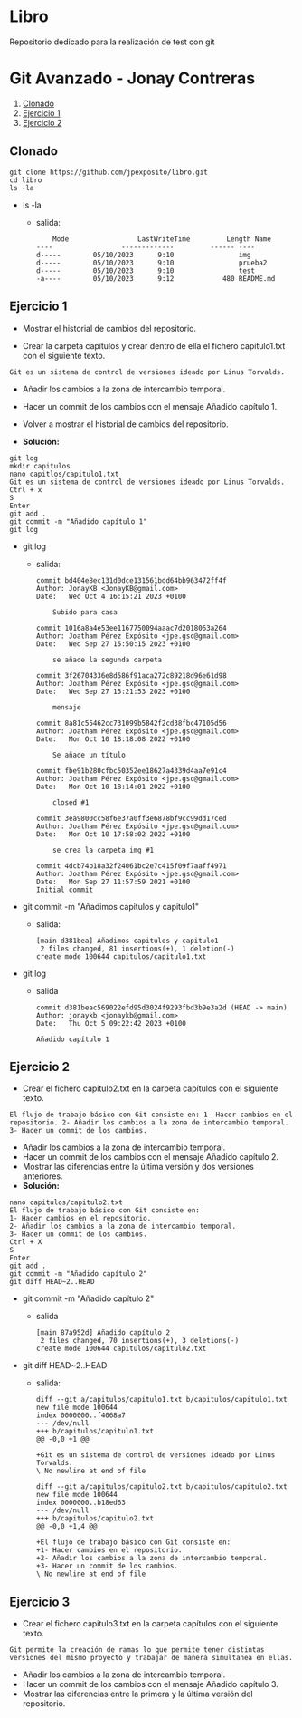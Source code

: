 # Libro
Repositorio dedicado para la realización de test con git
# Git Avanzado - Jonay Contreras

1. [Clonado](#clonado)
2. [Ejercicio 1](#ejercicio-1)
3. [Ejercicio 2](#ejercicio-2)

## Clonado
```code
git clone https://github.com/jpexposito/libro.git
cd libro
ls -la
```
- ls -la
    - salida:

        ```code
            Mode                 LastWriteTime         Length Name
        ----                 -------------         ------ ----
        d-----        05/10/2023      9:10                img
        d-----        05/10/2023      9:10                prueba2
        d-----        05/10/2023      9:10                test
        -a----        05/10/2023      9:12            480 README.md
        ```


## Ejercicio 1
- Mostrar el historial de cambios del repositorio.

- Crear la carpeta capítulos y crear dentro de ella el fichero capitulo1.txt con el siguiente texto.

```code
Git es un sistema de control de versiones ideado por Linus Torvalds.
```
- Añadir los cambios a la zona de intercambio temporal.

- Hacer un commit de los cambios con el mensaje Añadido capítulo 1.

- Volver a mostrar el historial de cambios del repositorio.

- __Solución:__

```code
git log
mkdir capitulos
nano capitlos/capitulo1.txt
Git es un sistema de control de versiones ideado por Linus Torvalds.
Ctrl + x
S
Enter
git add .
git commit -m "Añadido capítulo 1"
git log
```

- git log
    - salida:

        ```code
        commit bd404e8ec131d0dce131561bdd64bb963472ff4f
        Author: JonayKB <JonayKB@gmail.com>
        Date:   Wed Oct 4 16:15:21 2023 +0100

            Subido para casa

        commit 1016a8a4e53ee1167750094aaac7d2018063a264
        Author: Joatham Pérez Expósito <jpe.gsc@gmail.com>
        Date:   Wed Sep 27 15:50:15 2023 +0100

            se añade la segunda carpeta

        commit 3f26704336e8d586f91aca272c89218d96e61d98
        Author: Joatham Pérez Expósito <jpe.gsc@gmail.com>
        Date:   Wed Sep 27 15:21:53 2023 +0100

            mensaje

        commit 8a81c55462cc731099b5842f2cd38fbc47105d56
        Author: Joatham Pérez Expósito <jpe.gsc@gmail.com>
        Date:   Mon Oct 10 18:18:08 2022 +0100

            Se añade un título

        commit fbe91b280cfbc50352ee18627a4339d4aa7e91c4
        Author: Joatham Pérez Expósito <jpe.gsc@gmail.com>
        Date:   Mon Oct 10 18:14:01 2022 +0100

            closed #1

        commit 3ea9800cc58f6e37a0ff3e6878bf9cc99dd17ced
        Author: Joatham Pérez Expósito <jpe.gsc@gmail.com>
        Date:   Mon Oct 10 17:58:02 2022 +0100

            se crea la carpeta img #1

        commit 4dcb74b18a32f24061bc2e7c415f09f7aaff4971
        Author: Joatham Pérez Expósito <jpe.gsc@gmail.com>
        Date:   Mon Sep 27 11:57:59 2021 +0100
        Initial commit
        ```




- git commit -m "Añadimos capitulos y capitulo1"
    - salida:

        ```code
        [main d381bea] Añadimos capitulos y capitulo1
         2 files changed, 81 insertions(+), 1 deletion(-)
        create mode 100644 capitulos/capitulo1.txt
        ```



- git log
    - salida

        ```code
        commit d381beac569022efd95d3024f9293fbd3b9e3a2d (HEAD -> main)
        Author: jonaykb <jonaykb@gmail.com>
        Date:   Thu Oct 5 09:22:42 2023 +0100

        Añadido capítulo 1
        ```



## Ejercicio 2

- Crear el fichero capitulo2.txt en la carpeta capítulos con el siguiente texto.

```code
El flujo de trabajo básico con Git consiste en: 1- Hacer cambios en el 
repositorio. 2- Añadir los cambios a la zona de intercambio temporal. 3- Hacer un commit de los cambios.
```

- Añadir los cambios a la zona de intercambio temporal.
- Hacer un commit de los cambios con el mensaje Añadido capítulo 2.
- Mostrar las diferencias entre la última versión y dos versiones anteriores.
- __Solución:__

```code
nano capitulos/capitulo2.txt
El flujo de trabajo básico con Git consiste en: 
1- Hacer cambios en el repositorio. 
2- Añadir los cambios a la zona de intercambio temporal. 
3- Hacer un commit de los cambios.
Ctrl + X
S
Enter
git add .
git commit -m "Añadido capítulo 2"
git diff HEAD~2..HEAD
```

- git commit -m "Añadido capítulo 2"
    - salida

        ```code
        [main 87a952d] Añadido capítulo 2
         2 files changed, 70 insertions(+), 3 deletions(-)
        create mode 100644 capitulos/capitulo2.txt
        ```



- git diff HEAD~2..HEAD
    - salida:

        ```code
        diff --git a/capitulos/capitulo1.txt b/capitulos/capitulo1.txt
        new file mode 100644
        index 0000000..f4068a7
        --- /dev/null
        +++ b/capitulos/capitulo1.txt
        @@ -0,0 +1 @@

        +Git es un sistema de control de versiones ideado por Linus Torvalds.
        \ No newline at end of file

        diff --git a/capitulos/capitulo2.txt b/capitulos/capitulo2.txt
        new file mode 100644
        index 0000000..b18ed63
        --- /dev/null
        +++ b/capitulos/capitulo2.txt
        @@ -0,0 +1,4 @@

        +El flujo de trabajo básico con Git consiste en: 
        +1- Hacer cambios en el repositorio. 
        +2- Añadir los cambios a la zona de intercambio temporal. 
        +3- Hacer un commit de los cambios.
        \ No newline at end of file
        ```
## Ejercicio 3
- Crear el fichero capitulo3.txt en la carpeta capítulos con el siguiente texto.

```code
Git permite la creación de ramas lo que permite tener distintas versiones del mismo proyecto y trabajar de manera simultanea en ellas.
```

- Añadir los cambios a la zona de intercambio temporal.
- Hacer un commit de los cambios con el mensaje Añadido capítulo 3.
- Mostrar las diferencias entre la primera y la última versión del repositorio.

